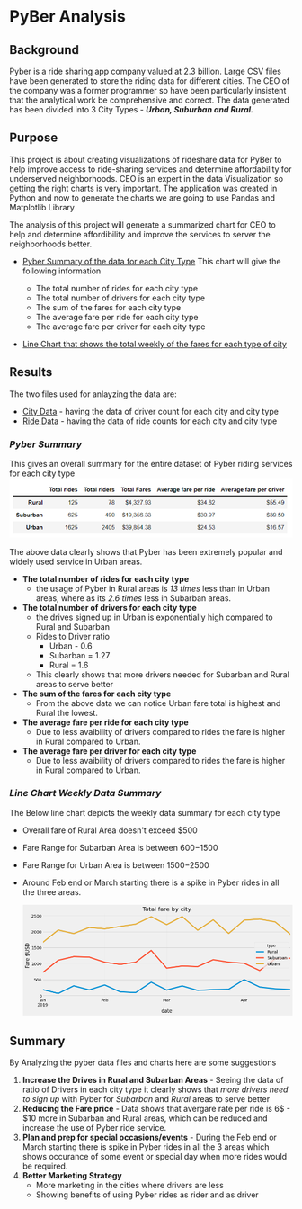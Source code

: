 # PyBer Analysis
## Background
Pyber is a ride sharing app company valued at 2.3 billion. Large CSV files have been generated to store the riding data for different cities. The CEO of the company was a former programmer so have been particularly insistent that the analytical work be comprehensive and correct. 
The data generated has been divided into 3 City Types - ***Urban, Suburban and  Rural.*** 

## Purpose 
This project is about creating visualizations of rideshare data for PyBer to help improve access to ride-sharing services and determine affordability for underserved neighborhoods. CEO is an expert in the data Visualization so getting the right charts is very important. The application was created in Python and now to generate the charts we are going to use Pandas and Matplotlib Library

The analysis of this project will generate a summarized chart for CEO to help and determine affordibility and improve the services to server the neighborhoods better.
* [Pyber Summary of the data for each City Type](#Pyber-Summary)
  This chart will give the following information
	- The total number of rides for each city type
	- The total number of drivers for each city type
	- The sum of the fares for each city type
	- The average fare per ride for each city type
 	- The average fare per driver for each city type
 	
* [Line Chart that shows the total weekly of the fares for each type of city](#Line-Chart-Weekly-Data-Summary)

## Results

The two files used for anlayzing the data are:
 - [City Data](https://github.com/DeepaGheewala/PyBer_Analysis/blob/09fef76dc97c26e4ac5b90ea6409d7350cbf1088/Resources/city_data.csv) - having the data of driver count for each city and city type
 - [Ride Data](https://github.com/DeepaGheewala/PyBer_Analysis/blob/b12f290a25a5308375346403257ee7c33cfe7723/Resources/ride_data.csv) - having the data of ride counts for each city and city type

### *Pyber Summary*

  This gives an overall summary for the entire dataset of Pyber riding services for each city type
  <img src="Images/Pyber_Summary.png" />

 The above data clearly shows that Pyber has been extremely popular and widely used service in Urban areas.
 - **The total number of rides for each city type** 
	- the usage of Pyber in Rural areas is *13 times* less than in Urban areas, where as its *2.6 times* less in Subarban areas. 
 - **The total number of drivers for each city type** 
	- the drives signed up in Urban is exponentially high compared to Rural and Subarban
	- Rides to Driver ratio 
		* Urban - 0.6
 		* Subarban = 1.27
 		* Rural = 1.6
	- This clearly shows that more drivers needed for Subarban and Rural areas to serve better
 - **The sum of the fares for each city type**
	- From the above data we can notice Urban fare total is highest and Rural the lowest.
 - **The average fare per ride for each city type**
	- Due to less avaibility of drivers compared to rides the fare is higher in Rural compared to Urban.
 - **The average fare per driver for each city type**
	- Due to less avaibility of drivers compared to rides the fare is higher in Rural compared to Urban.

### *Line Chart Weekly Data Summary*
The Below line chart depicts the weekly data summary for each city type
- Overall fare of Rural Area doesn't exceed $500
- Fare Range for Subarban Area is between $600-$1500
- Fare Range for Urban Area is between $1500-$2500
- Around  Feb end or March starting there is a spike in Pyber rides in all the three areas. 
	
  <img src="analysis/PyBer_fare_summary.png" />
  
## Summary 

 By Analyzing the pyber data files and charts here are some suggestions  
	
1) **Increase the Drives in Rural and Subarban Areas** - Seeing the data of ratio of Drivers in each city type it clearly shows that *more drivers need to sign up* with Pyber for *Subarban* and *Rural* areas to serve better  
2) **Reducing the Fare price** - Data shows that avergare rate per ride is 6$ - $10 more in Subarban and Rural areas, which can be reduced and increase the use of Pyber ride service.  
3) **Plan and prep for special occasions/events** - During the Feb end or March starting there is spike in Pyber rides in all the 3 areas which shows occurance of some event or special day when more rides would be required.  
4) **Better Marketing Strategy**  
	- More marketing in the cities where drivers are less 
	- Showing benefits of using Pyber rides as rider and as driver
		
